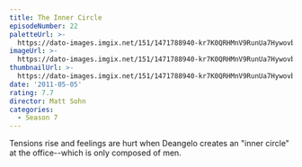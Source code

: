 ```yaml
---
title: The Inner Circle
episodeNumber: 22
paletteUrl: >-
  https://dato-images.imgix.net/151/1471788940-kr7K0QRHMnV9RunUa7Hywovbt1u.jpg?auto=enhance&ch=DPR%2CWidth&palette=json
imageUrl: >-
  https://dato-images.imgix.net/151/1471788940-kr7K0QRHMnV9RunUa7Hywovbt1u.jpg?auto=compress%2Cformat&ch=DPR%2CWidth&w=500
thumbnailUrl: >-
  https://dato-images.imgix.net/151/1471788940-kr7K0QRHMnV9RunUa7Hywovbt1u.jpg?auto=enhance&ch=DPR%2CWidth&fit=crop&fm=jpg&h=280&w=500
date: '2011-05-05'
rating: 7.7
director: Matt Sohn
categories:
  - Season 7
---
```


Tensions rise and feelings are hurt when Deangelo creates an "inner circle" at the office--which is only composed of men.